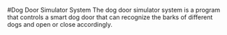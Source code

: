 #Dog Door Simulator System
The dog door simulator system is a program that controls a smart dog door that can recognize the barks of different dogs and open or close accordingly.

